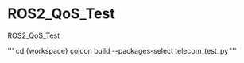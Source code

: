 # ROS2_QoS_Test
ROS2_QoS_Test

'''
cd {workspace}
colcon build --packages-select telecom_test_py 
'''
